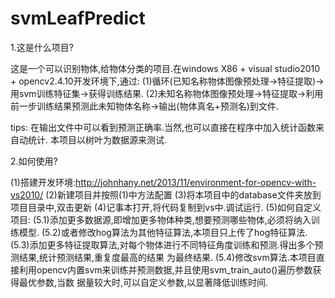 # svmLeafPredict

1.这是什么项目?

  这是一个可以识别物体,给物体分类的项目.在windows X86 + visual studio2010 + opencv2.4.10开发环境下,通过:
    (1)循环(已知名称物体图像预处理->特征提取)->用svm训练特征集->获得训练结果.
    (2)未知名称物体图像预处理->特征提取->利用前一步训练结果预测此未知物体名称->输出(物体真名+预测名)到文件.
  
  tips:
    在输出文件中可以看到预测正确率.当然,也可以直接在程序中加入统计函数来自动统计.
    本项目以树叶为数据源来测试.


2.如何使用?

  (1)搭建开发环境:http://johnhany.net/2013/11/environment-for-opencv-with-vs2010/
  (2)新建项目并按照(1)中方法配置
  (3)将本项目中的database文件夹放到项目目录中,双击更新
  (4)记事本打开,将代码复制到vs中.调试运行.
  (5)如何自定义项目:
    (5.1)添加更多数据源,即增加更多物体种类,想要预测哪些物体,必须将纳入训练模型.
    (5.2)或者修改hog算法为其他特征算法,本项目只上传了hog特征算法.
    (5.3)添加更多特征提取算法,对每个物体进行不同特征角度训练和预测.得出多个预测结果,统计预测结果,重复度最高的结果
        为最终结果.
    (5.4)修改svm算法.本项目直接利用opencv内置svm来训练并预测数据,并且使用svm_train_auto()遍历参数获得最优参数,当数
        据量较大时,可以自定义参数,以显著降低训练时间.
  
